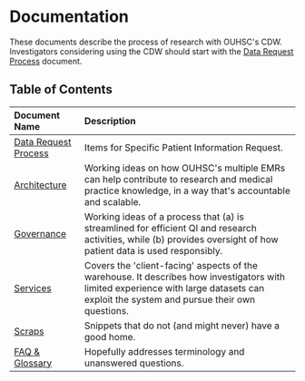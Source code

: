 Documentation
====================================

These documents describe the process of research with OUHSC's CDW.  Investigators considering using the CDW should start with the [Data Request Process](data-request-process.csv) document.

Table of Contents
--------------------------------------------

|Document Name | Description |
| :---- | :------------ |
| [Data Request Process](data-request-process.csv) | Items for Specific Patient Information Request. |
|[Architecture](https://github.com/OuhscBbmc/PrairieOutpost/blob/master/plans/architecture/architecture.md) | Working ideas on how OUHSC's multiple EMRs can help contribute to research and medical practice knowledge, in a way that's accountable and scalable.|
|[Governance](https://github.com/OuhscBbmc/PrairieOutpost/blob/master/plans/architecture/architecture.md) | Working ideas of a process that (a) is streamlined for efficient QI and research activities, while (b) provides oversight of how patient data is used responsibly.|
|[Services](https://github.com/OuhscBbmc/PrairieOutpost/blob/master/plans/services/services.md) | Covers the 'client-facing' aspects of the warehouse.  It describes how investigators with limited experience with large datasets can exploit the system and pursue their own questions.|
|[Scraps](https://github.com/OuhscBbmc/PrairieOutpost/blob/master/plans/architecture/architecture.md) | Snippets that do not (and might never) have a good home.|
|[FAQ & Glossary](https://github.com/OuhscBbmc/PrairieOutpost/blob/master/plans/faq_and_glossary/faq_and_glossary.md) | Hopefully addresses terminology and unanswered questions.|

